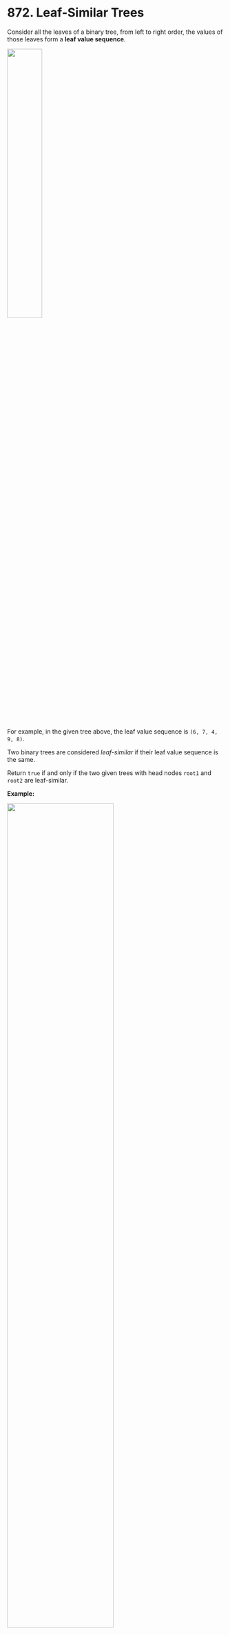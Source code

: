 # 872. Leaf-Similar Trees

Consider all the leaves of a binary tree, from left to right order, the values of those leaves form a **leaf value sequence**.

<img src="https://s3-lc-upload.s3.amazonaws.com/uploads/2018/07/16/tree.png" width="40%"/>

For example, in the given tree above, the leaf value sequence is `(6, 7, 4, 9, 8)`.

Two binary trees are considered *leaf-similar* if their leaf value sequence is the same.

Return `true` if and only if the two given trees with head nodes `root1` and `root2` are leaf-similar.
 
**Example:**

<img src="https://assets.leetcode.com/uploads/2020/09/03/leaf-similar-1.jpg" width="70%"/>

> **Input:** `root1 = [3, 5, 1, 6, 2, 9, 8, null, null, 7, 4], root2 = [3, 5, 1, 6, 7, 4, 2, null, null, null, null, null, null, 9, 8]`
> 
> **Output:** `true`


## DFS

DFS to get all leaves, from left to right, and compare the leaves of the two input trees.

```python
class Solution:
    def dfs(self, node: TreeNode) -> int:
        if node:
            if (node.left is None) and (node.right is None):
                yield node.val
            yield from self.dfs(node.left)
            yield from self.dfs(node.right)

    def leafSimilar(self,
                    root1: Optional[TreeNode],
                    root2: Optional[TreeNode]) -> bool:
        return list(self.dfs(root1)) == list(self.dfs(root2))
```

The `yield from dfs(node.left)` is simply a shortcut for:

```python
for i in dfs(node.left):
    yield i
```

We can improve the time by not DFS through the entire tree: if the first leaf in `root1` is different from first leaf in `root2`, we can return `False` and stop right there, which can be done by:

```python
return all(a == b for a, b in
           itertools.izip_longest(self.dfs(root1), self.dfs(root2)))
```
